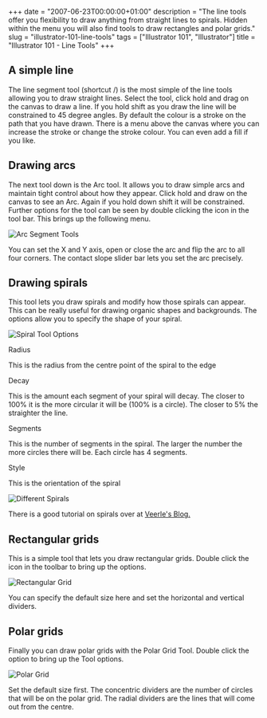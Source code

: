 +++
date = "2007-06-23T00:00:00+01:00"
description = "The line tools offer you flexibility to draw anything from straight lines to spirals. Hidden within the menu you will also find tools to draw rectangles and polar grids."
slug = "illustrator-101-line-tools"
tags = ["Illustrator 101", "Illustrator"]
title = "Illustrator 101 - Line Tools"
+++

## A simple line

The line segment tool (shortcut /) is the most simple of the line tools allowing
you to draw straight lines. Select the tool, click hold and drag on the canvas
to draw a line. If you hold shift as you draw the line will be constrained to 45
degree angles. By default the colour is a stroke on the path that you have
drawn. There is a menu above the canvas where you can increase the stroke or
change the stroke colour. You can even add a fill if you like.

## Drawing arcs

The next tool down is the Arc tool. It allows you to draw simple arcs and
maintain tight control about how they appear. Click hold and draw on the canvas
to see an Arc. Again if you hold down shift it will be constrained. Further
options for the tool can be seen by double clicking the icon in the tool bar.
This brings up the following menu.

![Arc Segment Tools][1]

You can set the X and Y axis, open or close the arc and flip the arc to all four
corners. The contact slope slider bar lets you set the arc precisely.

## Drawing spirals

This tool lets you draw spirals and modify how those spirals can appear. This
can be really useful for drawing organic shapes and backgrounds. The options
allow you to specify the shape of your spiral.

![Spiral Tool Options][2]

Radius

This is the radius from the centre point of the spiral to the edge

Decay

This is the amount each segment of your spiral will decay. The closer to 100% it
is the more circular it will be (100% is a circle). The closer to 5% the
straighter the line.

Segments

This is the number of segments in the spiral. The larger the number the more
circles there will be. Each circle has 4 segments.

Style

This is the orientation of the spiral

![Different Spirals][3]

There is a good tutorial on spirals over at [Veerle's Blog.][4]

## Rectangular grids

This is a simple tool that lets you draw rectangular grids. Double click the
icon in the toolbar to bring up the options.

![Rectangular Grid][5]

You can specify the default size here and set the horizontal and vertical
dividers.

## Polar grids

Finally you can draw polar grids with the Polar Grid Tool. Double click the
option to bring up the Tool options.

![Polar Grid][6]

Set the default size first. The concentric dividers are the number of circles
that will be on the polar grid. The radial dividers are the lines that will come
out from the centre.

[1]: /images/articles/arc_segment_tools.webp
[2]: /images/articles/spiral_options.webp
[3]: /images/articles/different_spirals.webp
[4]: http://veerle.duoh.com/blog/comments/swirly_curls_in_adobe_illustrator/
[5]: /images/articles/rectangular_grid.webp
[6]: /images/articles/polar_grid.webp
